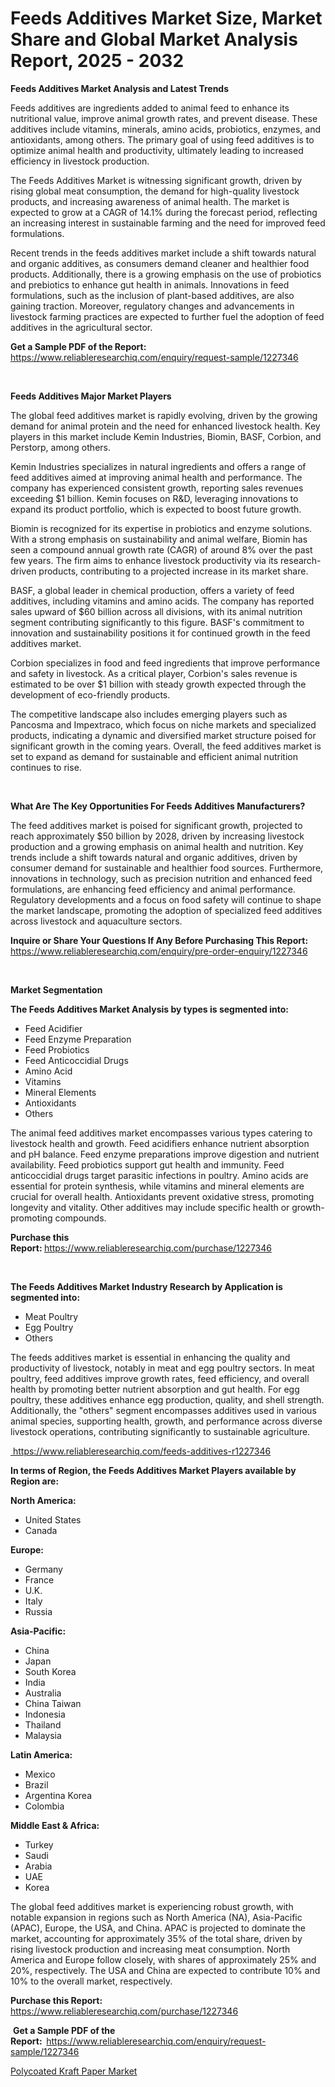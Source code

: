<p><h1>Feeds Additives Market Size, Market Share and Global Market Analysis Report, 2025 - 2032</h1></p><p><strong>Feeds Additives Market Analysis and Latest Trends</strong></p>
<p><p>Feeds additives are ingredients added to animal feed to enhance its nutritional value, improve animal growth rates, and prevent disease. These additives include vitamins, minerals, amino acids, probiotics, enzymes, and antioxidants, among others. The primary goal of using feed additives is to optimize animal health and productivity, ultimately leading to increased efficiency in livestock production.</p><p>The Feeds Additives Market is witnessing significant growth, driven by rising global meat consumption, the demand for high-quality livestock products, and increasing awareness of animal health. The market is expected to grow at a CAGR of 14.1% during the forecast period, reflecting an increasing interest in sustainable farming and the need for improved feed formulations. </p><p>Recent trends in the feeds additives market include a shift towards natural and organic additives, as consumers demand cleaner and healthier food products. Additionally, there is a growing emphasis on the use of probiotics and prebiotics to enhance gut health in animals. Innovations in feed formulations, such as the inclusion of plant-based additives, are also gaining traction. Moreover, regulatory changes and advancements in livestock farming practices are expected to further fuel the adoption of feed additives in the agricultural sector.</p></p>
<p><strong>Get a Sample PDF of the Report:&nbsp;</strong> <a href="https://www.reliableresearchiq.com/enquiry/request-sample/1227346?utm_campaign=3180&utm_medium=2&utm_source=Github&utm_content=ia&utm_term=01042025&utm_id=feeds-additives">https://www.reliableresearchiq.com/enquiry/request-sample/1227346</a></p>
<p>&nbsp;</p>
<p><strong>Feeds Additives Major Market Players</strong></p>
<p><p>The global feed additives market is rapidly evolving, driven by the growing demand for animal protein and the need for enhanced livestock health. Key players in this market include Kemin Industries, Biomin, BASF, Corbion, and Perstorp, among others. </p><p>Kemin Industries specializes in natural ingredients and offers a range of feed additives aimed at improving animal health and performance. The company has experienced consistent growth, reporting sales revenues exceeding $1 billion. Kemin focuses on R&D, leveraging innovations to expand its product portfolio, which is expected to boost future growth.</p><p>Biomin is recognized for its expertise in probiotics and enzyme solutions. With a strong emphasis on sustainability and animal welfare, Biomin has seen a compound annual growth rate (CAGR) of around 8% over the past few years. The firm aims to enhance livestock productivity via its research-driven products, contributing to a projected increase in its market share.</p><p>BASF, a global leader in chemical production, offers a variety of feed additives, including vitamins and amino acids. The company has reported sales upward of $60 billion across all divisions, with its animal nutrition segment contributing significantly to this figure. BASF's commitment to innovation and sustainability positions it for continued growth in the feed additives market.</p><p>Corbion specializes in food and feed ingredients that improve performance and safety in livestock. As a critical player, Corbion's sales revenue is estimated to be over $1 billion with steady growth expected through the development of eco-friendly products.</p><p>The competitive landscape also includes emerging players such as Pancosma and Impextraco, which focus on niche markets and specialized products, indicating a dynamic and diversified market structure poised for significant growth in the coming years. Overall, the feed additives market is set to expand as demand for sustainable and efficient animal nutrition continues to rise.</p></p>
<p>&nbsp;</p>
<p><strong>What Are The Key Opportunities For Feeds Additives Manufacturers?</strong></p>
<p><p>The feed additives market is poised for significant growth, projected to reach approximately $50 billion by 2028, driven by increasing livestock production and a growing emphasis on animal health and nutrition. Key trends include a shift towards natural and organic additives, driven by consumer demand for sustainable and healthier food sources. Furthermore, innovations in technology, such as precision nutrition and enhanced feed formulations, are enhancing feed efficiency and animal performance. Regulatory developments and a focus on food safety will continue to shape the market landscape, promoting the adoption of specialized feed additives across livestock and aquaculture sectors.</p></p>
<p><strong>Inquire or Share Your Questions If Any Before Purchasing This Report:</strong> <a href="https://www.reliableresearchiq.com/enquiry/pre-order-enquiry/1227346?utm_campaign=3180&utm_medium=2&utm_source=Github&utm_content=ia&utm_term=01042025&utm_id=feeds-additives">https://www.reliableresearchiq.com/enquiry/pre-order-enquiry/1227346</a></p>
<p>&nbsp;</p>
<p><strong>Market Segmentation</strong></p>
<p><strong>The Feeds Additives Market Analysis by types is segmented into:</strong></p>
<p><ul><li>Feed Acidifier</li><li>Feed Enzyme Preparation</li><li>Feed Probiotics</li><li>Feed Anticoccidial Drugs</li><li>Amino Acid</li><li>Vitamins</li><li>Mineral Elements</li><li>Antioxidants</li><li>Others</li></ul></p>
<p><p>The animal feed additives market encompasses various types catering to livestock health and growth. Feed acidifiers enhance nutrient absorption and pH balance. Feed enzyme preparations improve digestion and nutrient availability. Feed probiotics support gut health and immunity. Feed anticoccidial drugs target parasitic infections in poultry. Amino acids are essential for protein synthesis, while vitamins and mineral elements are crucial for overall health. Antioxidants prevent oxidative stress, promoting longevity and vitality. Other additives may include specific health or growth-promoting compounds.</p></p>
<p><strong>Purchase this Report:&nbsp;</strong><a href="https://www.reliableresearchiq.com/purchase/1227346?utm_campaign=3180&utm_medium=2&utm_source=Github&utm_content=ia&utm_term=01042025&utm_id=feeds-additives">https://www.reliableresearchiq.com/purchase/1227346</a></p>
<p>&nbsp;</p>
<p><strong>The Feeds Additives Market Industry Research by Application is segmented into:</strong></p>
<p><ul><li>Meat Poultry</li><li>Egg Poultry</li><li>Others</li></ul></p>
<p><p>The feeds additives market is essential in enhancing the quality and productivity of livestock, notably in meat and egg poultry sectors. In meat poultry, feed additives improve growth rates, feed efficiency, and overall health by promoting better nutrient absorption and gut health. For egg poultry, these additives enhance egg production, quality, and shell strength. Additionally, the "others" segment encompasses additives used in various animal species, supporting health, growth, and performance across diverse livestock operations, contributing significantly to sustainable agriculture.</p></p>
<p><a href="https://www.reliableresearchiq.com/feeds-additives-r1227346?utm_campaign=3180&utm_medium=2&utm_source=Github&utm_content=ia&utm_term=01042025&utm_id=feeds-additives">&nbsp;https://www.reliableresearchiq.com/feeds-additives-r1227346</a></p>
<p><strong>In terms of Region, the Feeds Additives Market Players available by Region are:</strong></p>
<p>
    <p> <strong> North America: </strong>
        <ul>
            <li>United States</li>
            <li>Canada</li>
        </ul>
        </p> 
    <p> <strong> Europe: </strong>
        <ul>
            <li>Germany</li>
            <li>France</li>
            <li>U.K.</li>
            <li>Italy</li>
            <li>Russia</li>
        </ul>
        </p> 
    <p> <strong> Asia-Pacific: </strong>
        <ul>
            <li>China</li>
            <li>Japan</li>
            <li>South Korea</li>
            <li>India</li>
            <li>Australia</li>
            <li>China Taiwan</li>
            <li>Indonesia</li>
            <li>Thailand</li>
            <li>Malaysia</li>
        </ul>
        </p> 
    <p> <strong> Latin America: </strong>
        <ul>
            <li>Mexico</li>
            <li>Brazil</li>
            <li>Argentina Korea</li>
            <li>Colombia</li>
        </ul>
        </p> 
    <p> <strong> Middle East & Africa: </strong>
        <ul>
            <li>Turkey</li>
            <li>Saudi</li>
            <li>Arabia</li>
            <li>UAE</li>
            <li>Korea</li>
        </ul>
    </p>
    </p>
<p><p>The global feed additives market is experiencing robust growth, with notable expansion in regions such as North America (NA), Asia-Pacific (APAC), Europe, the USA, and China. APAC is projected to dominate the market, accounting for approximately 35% of the total share, driven by rising livestock production and increasing meat consumption. North America and Europe follow closely, with shares of approximately 25% and 20%, respectively. The USA and China are expected to contribute 10% and 10% to the overall market, respectively.</p></p>
<p><strong>Purchase this Report: </strong><a href="https://www.reliableresearchiq.com/purchase/1227346?utm_campaign=3180&utm_medium=2&utm_source=Github&utm_content=ia&utm_term=01042025&utm_id=feeds-additives">https://www.reliableresearchiq.com/purchase/1227346</a></p>
<p>&nbsp;<strong>Get a Sample PDF of the Report:&nbsp;&nbsp;</strong><a href="https://www.reliableresearchiq.com/enquiry/request-sample/1227346?utm_campaign=3180&utm_medium=2&utm_source=Github&utm_content=ia&utm_term=01042025&utm_id=feeds-additives">https://www.reliableresearchiq.com/enquiry/request-sample/1227346</a></p>
<p><strong></strong></p>
<p><p><a href="https://github.com/dushornerfe/Market-Research-Report-List-1/blob/main/polycoated-kraft-paper-market.md?utm_campaign=3180&utm_medium=2&utm_source=Github&utm_content=ia&utm_term=01042025&utm_id=feeds-additives">Polycoated Kraft Paper Market</a></p></p>